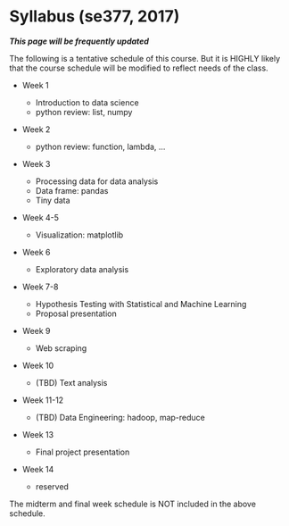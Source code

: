 # Syllabus (se377, 2017)

**_This page will be frequently updated_**

The following is a tentative schedule of this course. But it is HIGHLY likely that the course schedule will be modified to reflect needs of the class.

* Week 1
  - Introduction to data science
  - python review: list, numpy

* Week 2
  - python review: function, lambda, ...

* Week 3
  - Processing data for data analysis
  - Data frame: pandas
  - Tiny data

* Week 4-5
  - Visualization: matplotlib

* Week 6
  - Exploratory data analysis

* Week 7-8
  - Hypothesis Testing with Statistical and Machine Learning
  - Proposal presentation

* Week 9
  - Web scraping

* Week 10
  - (TBD) Text analysis

* Week 11-12
  - (TBD) Data Engineering: hadoop, map-reduce

* Week 13
  - Final project presentation

* Week 14
  - reserved

The midterm and final week schedule is NOT included in the above schedule.
